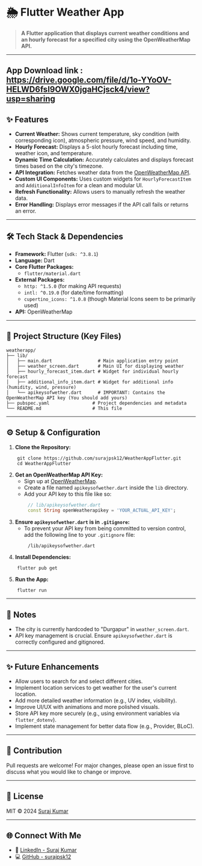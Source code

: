 # 🌦️ Flutter Weather App

> **A Flutter application that displays current weather conditions and an hourly forecast for a specified city using the OpenWeatherMap API.**

---
App Download link : https://drive.google.com/file/d/1o-YYoOV-HELWD6fsI9OWX0jgaHCjsck4/view?usp=sharing 
---

## ✨ Features

-   **Current Weather:** Shows current temperature, sky condition (with corresponding icon), atmospheric pressure, wind speed, and humidity.
-   **Hourly Forecast:** Displays a 5-slot hourly forecast including time, weather icon, and temperature.
-   **Dynamic Time Calculation:** Accurately calculates and displays forecast times based on the city's timezone.
-   **API Integration:** Fetches weather data from the [OpenWeatherMap API](https://openweathermap.org/api).
-   **Custom UI Components:** Uses custom widgets for `HourlyForecastItem` and `AdditionalInfoItem` for a clean and modular UI.
-   **Refresh Functionality:** Allows users to manually refresh the weather data.
-   **Error Handling:** Displays error messages if the API call fails or returns an error.


---

## 🛠️ Tech Stack & Dependencies

-   **Framework:** Flutter (`sdk: ^3.8.1`)
-   **Language:** Dart
-   **Core Flutter Packages:**
    -   `flutter/material.dart`
-   **External Packages:**
    -   `http: ^1.5.0` (for making API requests)
    -   `intl: ^0.19.0` (for date/time formatting)
    -   `cupertino_icons: ^1.0.8` (though Material Icons seem to be primarily used)
-   **API:** OpenWeatherMap

---

## 📁 Project Structure (Key Files)


```
weatherapp/
├── lib/
│   ├── main.dart                 # Main application entry point
│   ├── weather_screen.dart       # Main UI for displaying weather
│   ├── hourly_forecast_item.dart # Widget for individual hourly forecast
│   ├── additional_info_item.dart # Widget for additional info (humidity, wind, pressure)
│   └── apikeysofwether.dart      # IMPORTANT: Contains the OpenWeatherMap API key (You should add yours)
├── pubspec.yaml                # Project dependencies and metadata
└── README.md                   # This file
```


---

## ⚙️ Setup & Configuration

1.  **Clone the Repository:**
    
```
    git clone https://github.com/surajpsk12/WeatherAppFlutter.git
    cd WeatherAppFlutter
```


2.  **Get an OpenWeatherMap API Key:**
    *   Sign up at [OpenWeatherMap](https://openweathermap.org/appid).
    *   Create a file named `apikeysofwether.dart` inside the `lib` directory.
    *   Add your API key to this file like so:
        
```dart
        // lib/apikeysofwether.dart
        const String openWeatherapikey = 'YOUR_ACTUAL_API_KEY';
```


3.  **Ensure `apikeysofwether.dart` is in `.gitignore`:**
    *   To prevent your API key from being committed to version control, add the following line to your `.gitignore` file:
        
```
        /lib/apikeysofwether.dart
```


4.  **Install Dependencies:**
    
```
    flutter pub get
```


5.  **Run the App:**
    
```
    flutter run
```


---

## 📝 Notes

-   The city is currently hardcoded to "Durgapur" in `weather_screen.dart`.
-   API key management is crucial. Ensure `apikeysofwether.dart` is correctly configured and gitignored.

---

## ✨ Future Enhancements

-   Allow users to search for and select different cities.
-   Implement location services to get weather for the user's current location.
-   Add more detailed weather information (e.g., UV index, visibility).
-   Improve UI/UX with animations and more polished visuals.
-   Store API key more securely (e.g., using environment variables via `flutter_dotenv`).
-   Implement state management for better data flow (e.g., Provider, BLoC).

---

## 🤝 Contribution

Pull requests are welcome! For major changes, please open an issue first to discuss what you would like to change or improve.

---

## 📜 License

MIT © 2024 [Suraj Kumar](https://github.com/surajpsk12)

---

## 🌐 Connect With Me

*   🔗 [LinkedIn - Suraj Kumar](https://www.linkedin.com/in/surajvansh12/)
*   💻 [GitHub - surajpsk12](https://github.com/surajpsk12)
